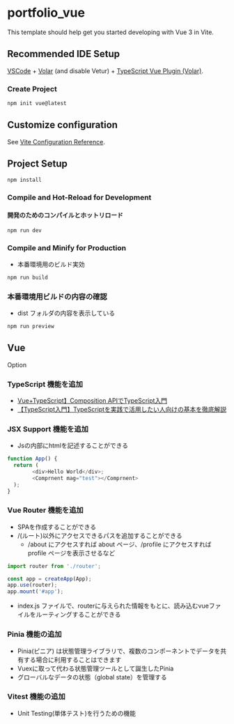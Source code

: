 # portfolio_vue

This template should help get you started developing with Vue 3 in Vite.

## Recommended IDE Setup

[VSCode](https://code.visualstudio.com/) + [Volar](https://marketplace.visualstudio.com/items?itemName=Vue.volar) (and disable Vetur) + [TypeScript Vue Plugin (Volar)](https://marketplace.visualstudio.com/items?itemName=Vue.vscode-typescript-vue-plugin).

### Create Project

```sh
npm init vue@latest 
```

## Customize configuration

See [Vite Configuration Reference](https://vitejs.dev/config/).

## Project Setup

```sh
npm install
```

### Compile and Hot-Reload for Development

#### 開発のためのコンパイルとホットリロード

```sh
npm run dev
```

### Compile and Minify for Production

- 本番環境用のビルド実効

```sh
npm run build
```

### 本番環境用ビルドの内容の確認

- dist フォルダの内容を表示している

```sh
npm run preview
```

## Vue

 Option

### TypeScript 機能を追加

- [Vue+TypeScript】Composition APIでTypeScript入門](https://reffect.co.jp/vue/vue3-composition/)
- [【TypeScript入門】TypeScriptを実践で活用したい人向けの基本を徹底解説](https://reffect.co.jp/html/hello-typescript-tutorial/)

### JSX Support 機能を追加

- Jsの内部にhtmlを記述することができる

```JavaScript
function App() {
  return (
        <div>Hello World</div>;
        <Comprnent mag="test"></Comprnent>
  );
}
```

### Vue Router 機能を追加

- SPAを作成することができる
- /(ルート)以外にアクセスできるパスを追加することができる
  - /about にアクセスすれば about ページ、/profile にアクセスすれば profile ページを表示させるなど

```Javascript
import router from './router';

const app = createApp(App);
app.use(router);
app.mount('#app');
```

- index.js ファイルで、routerに与えられた情報をもとに、読み込むvueファイルをルーティングすることができる

### Pinia 機能の追加

- Pinia(ピニア) は状態管理ライブラリで、複数のコンポーネントでデータを共有する場合に利用することはできます
- Vuexに取って代わる状態管理ツールとして誕生したPinia
- グローバルなデータの状態（global state）を管理する

### Vitest 機能の追加

- Unit Testing(単体テスト)を行うための機能
